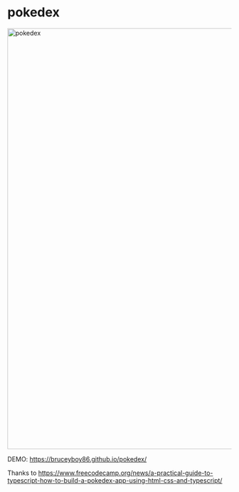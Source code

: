 # pokedex
<a src="https://bruceyboy86.github.io/pokedex/"><img width="947" alt="pokedex" src="https://user-images.githubusercontent.com/4982761/107956391-020bba80-6f97-11eb-90a7-fedb1da6dcc0.PNG"></a>


DEMO: https://bruceyboy86.github.io/pokedex/

Thanks to https://www.freecodecamp.org/news/a-practical-guide-to-typescript-how-to-build-a-pokedex-app-using-html-css-and-typescript/
